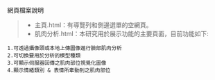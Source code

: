 網頁檔案說明

>- 主頁.html：有導覽列和側邊選單的空網頁。
>- 肌肉分析.html：本研究用於展示功能的主要頁面，目前功能如下:
 ```
1.可透過攝像頭或本地上傳圖像進行臉部肌肉分析
2.可切換要用於分析的模型種類
3.可顯示伺服器回傳之肌肉部位視覺化圖像
4.顯示情緒類別 & 表情所牽動到之肌肉部位
 ```
